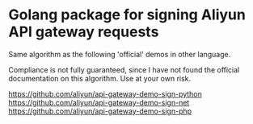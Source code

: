 # Golang package for signing Aliyun API gateway requests

Same algorithm as the following 'official' demos in other language. 

Compliance is not fully guaranteed, since I have not found the official documentation on this algorithm. Use at your own risk.

https://github.com/aliyun/api-gateway-demo-sign-python
https://github.com/aliyun/api-gateway-demo-sign-net
https://github.com/aliyun/api-gateway-demo-sign-php
